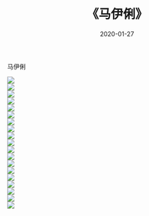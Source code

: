 ﻿---
layout: post
title:  《马伊俐》
date:   2020-01-27
img: http://img.660000.xyz/Sharelink/壁纸/明星魅力/华人明星/马伊俐/000.jpg
categories: [美女, 清纯, 唯美]
---

马伊俐

 ![](http://img.660000.xyz/Sharelink/壁纸/明星魅力/华人明星/马伊俐/001.jpg) <br>![](http://img.660000.xyz/Sharelink/壁纸/明星魅力/华人明星/马伊俐/002.jpg) <br>![](http://img.660000.xyz/Sharelink/壁纸/明星魅力/华人明星/马伊俐/003.jpg) <br>![](http://img.660000.xyz/Sharelink/壁纸/明星魅力/华人明星/马伊俐/004.jpg) <br>![](http://img.660000.xyz/Sharelink/壁纸/明星魅力/华人明星/马伊俐/005.jpg) <br>![](http://img.660000.xyz/Sharelink/壁纸/明星魅力/华人明星/马伊俐/006.jpg) <br>![](http://img.660000.xyz/Sharelink/壁纸/明星魅力/华人明星/马伊俐/007.jpg) <br>![](http://img.660000.xyz/Sharelink/壁纸/明星魅力/华人明星/马伊俐/008.jpg) <br>![](http://img.660000.xyz/Sharelink/壁纸/明星魅力/华人明星/马伊俐/009.jpg) <br>![](http://img.660000.xyz/Sharelink/壁纸/明星魅力/华人明星/马伊俐/010.jpg) <br>![](http://img.660000.xyz/Sharelink/壁纸/明星魅力/华人明星/马伊俐/011.jpg) <br>![](http://img.660000.xyz/Sharelink/壁纸/明星魅力/华人明星/马伊俐/012.jpg) <br>![](http://img.660000.xyz/Sharelink/壁纸/明星魅力/华人明星/马伊俐/013.jpg) <br>![](http://img.660000.xyz/Sharelink/壁纸/明星魅力/华人明星/马伊俐/014.jpg) <br>![](http://img.660000.xyz/Sharelink/壁纸/明星魅力/华人明星/马伊俐/015.jpg) <br>![](http://img.660000.xyz/Sharelink/壁纸/明星魅力/华人明星/马伊俐/016.jpg) <br>![](http://img.660000.xyz/Sharelink/壁纸/明星魅力/华人明星/马伊俐/017.jpg) <br>![](http://img.660000.xyz/Sharelink/壁纸/明星魅力/华人明星/马伊俐/018.jpg) <br>![](http://img.660000.xyz/Sharelink/壁纸/明星魅力/华人明星/马伊俐/019.jpg) <br>